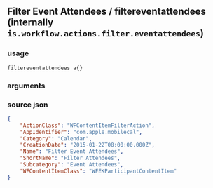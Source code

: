 
## Filter Event Attendees / filtereventattendees (internally `is.workflow.actions.filter.eventattendees`)




### usage
`filtereventattendees a{}`

### arguments


### source json

```json
{
	"ActionClass": "WFContentItemFilterAction",
	"AppIdentifier": "com.apple.mobilecal",
	"Category": "Calendar",
	"CreationDate": "2015-01-22T08:00:00.000Z",
	"Name": "Filter Event Attendees",
	"ShortName": "Filter Attendees",
	"Subcategory": "Event Attendees",
	"WFContentItemClass": "WFEKParticipantContentItem"
}
```
